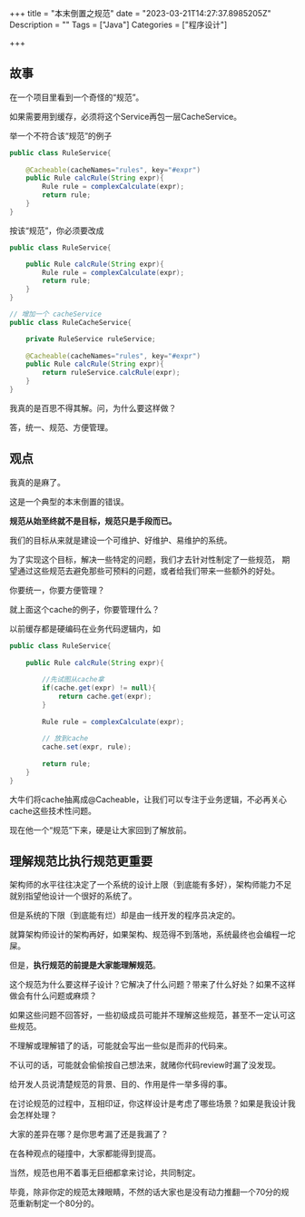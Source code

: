 +++
title = "本末倒置之规范"
date = "2023-03-21T14:27:37.8985205Z"
Description = ""
Tags = ["Java"]
Categories = ["程序设计"]

+++
## 故事
在一个项目里看到一个奇怪的“规范”。

如果需要用到缓存，必须将这个Service再包一层CacheService。

举一个不符合该“规范”的例子
```java
public class RuleService{
    
    @Cacheable(cacheNames="rules", key="#expr")
    public Rule calcRule(String expr){
        Rule rule = complexCalculate(expr);
        return rule;
    }
}
```
按该“规范”，你必须要改成
```java
public class RuleService{

    public Rule calcRule(String expr){
        Rule rule = complexCalculate(expr);
        return rule;
    }
}

// 增加一个 cacheService
public class RuleCacheService{

    private RuleService ruleService;
    
    @Cacheable(cacheNames="rules", key="#expr")
    public Rule calcRule(String expr){
        return ruleService.calcRule(expr);
    }
}
```
我真的是百思不得其解。问，为什么要这样做？

答，统一、规范、方便管理。

## 观点
我真的是麻了。

这是一个典型的本末倒置的错误。

**规范从始至终就不是目标，规范只是手段而已。**

我们的目标从来就是建设一个可维护、好维护、易维护的系统。

为了实现这个目标，解决一些特定的问题，我们才去针对性制定了一些规范，
期望通过这些规范去避免那些可预料的问题，或者给我们带来一些额外的好处。

你要统一，你要方便管理？

就上面这个cache的例子，你要管理什么？

以前缓存都是硬编码在业务代码逻辑内，如
```java
public class RuleService{
    
    public Rule calcRule(String expr){
    
        //先试图从cache拿
        if(cache.get(expr) != null){
            return cache.get(expr);
        }
        
        Rule rule = complexCalculate(expr);
        
        // 放到cache
        cache.set(expr, rule);
        
        return rule;
    }
}
```
大牛们将cache抽离成@Cacheable，让我们可以专注于业务逻辑，不必再关心cache这些技术性问题。

现在他一个“规范”下来，硬是让大家回到了解放前。

## 理解规范比执行规范更重要
架构师的水平往往决定了一个系统的设计上限（到底能有多好），架构师能力不足就别指望他设计一个很好的系统了。

但是系统的下限（到底能有烂）却是由一线开发的程序员决定的。

就算架构师设计的架构再好，如果架构、规范得不到落地，系统最终也会编程一坨屎。

但是，**执行规范的前提是大家能理解规范**。

这个规范为什么要这样子设计？它解决了什么问题？带来了什么好处？如果不这样做会有什么问题或麻烦？

如果这些问题不回答好，一些初级成员可能并不理解这些规范，甚至不一定认可这些规范。

不理解或理解错了的话，可能就会写出一些似是而非的代码来。

不认可的话，可能就会偷偷按自己想法来，就赌你代码review时漏了没发现。

给开发人员说清楚规范的背景、目的、作用是件一举多得的事。

在讨论规范的过程中，互相印证，你这样设计是考虑了哪些场景？如果是我设计我会怎样处理？

大家的差异在哪？是你思考漏了还是我漏了？

在各种观点的碰撞中，大家都能得到提高。

当然，规范也用不着事无巨细都拿来讨论，共同制定。

毕竟，除非你定的规范太辣眼睛，不然的话大家也是没有动力推翻一个70分的规范重新制定一个80分的。